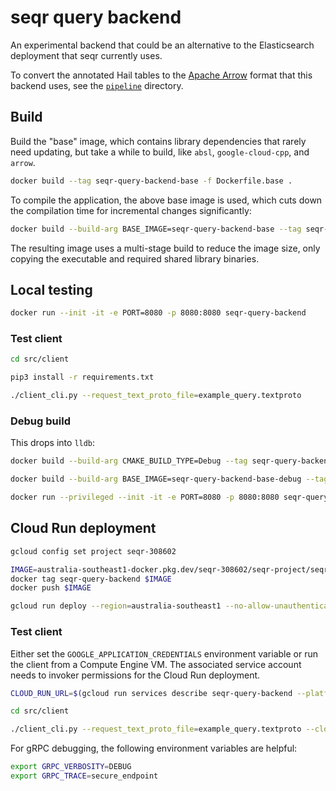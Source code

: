 # seqr query backend

An experimental backend that could be an alternative to the Elasticsearch deployment that seqr currently uses.

To convert the annotated Hail tables to the [Apache Arrow](https://arrow.apache.org/) format that this backend uses, see the [`pipeline`](pipeline) directory.

## Build

Build the "base" image, which contains library dependencies that rarely need updating,
but take a while to build, like `absl`, `google-cloud-cpp`, and `arrow`.

```bash
docker build --tag seqr-query-backend-base -f Dockerfile.base .
```

To compile the application, the above base image is used, which cuts down the
compilation time for incremental changes significantly:

```bash
docker build --build-arg BASE_IMAGE=seqr-query-backend-base --tag seqr-query-backend .
```

The resulting image uses a multi-stage build to reduce the image size, only copying the
executable and required shared library binaries.

## Local testing

```bash
docker run --init -it -e PORT=8080 -p 8080:8080 seqr-query-backend
```

### Test client

```bash
cd src/client

pip3 install -r requirements.txt

./client_cli.py --request_text_proto_file=example_query.textproto
```

### Debug build

This drops into `lldb`:

```bash
docker build --build-arg CMAKE_BUILD_TYPE=Debug --tag seqr-query-backend-base-debug -f Dockerfile.base .

docker build --build-arg BASE_IMAGE=seqr-query-backend-base-debug --tag seqr-query-backend-debug -f Dockerfile.debug .

docker run --privileged --init -it -e PORT=8080 -p 8080:8080 seqr-query-backend-debug
```

## Cloud Run deployment

```bash
gcloud config set project seqr-308602

IMAGE=australia-southeast1-docker.pkg.dev/seqr-308602/seqr-project/seqr-query-backend:latest
docker tag seqr-query-backend $IMAGE
docker push $IMAGE

gcloud run deploy --region=australia-southeast1 --no-allow-unauthenticated --concurrency=1 --max-instances=100 --cpu=4 --memory=8Gi --service-account=seqr-query-backend@seqr-308602.iam.gserviceaccount.com --image=$IMAGE seqr-query-backend
```

### Test client

Either set the `GOOGLE_APPLICATION_CREDENTIALS` environment variable or run the client from a Compute Engine VM. The associated service account needs to invoker permissions for the Cloud Run deployment.

```bash
CLOUD_RUN_URL=$(gcloud run services describe seqr-query-backend --platform managed --region australia-southeast1 --format 'value(status.url)')

cd src/client

./client_cli.py --request_text_proto_file=example_query.textproto --cloud_run_url=$CLOUD_RUN_URL
```

For gRPC debugging, the following environment variables are helpful:

```bash
export GRPC_VERBOSITY=DEBUG
export GRPC_TRACE=secure_endpoint
```
